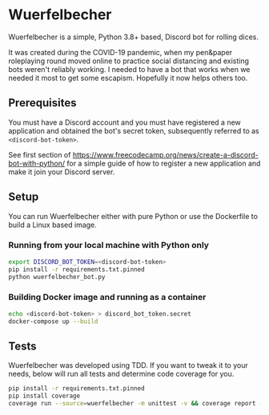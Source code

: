 # Wuerfelbecher 

Wuerfelbecher is a simple, Python 3.8+ based, Discord bot for rolling dices.

It was created during the COVID-19 pandemic, when my pen&paper roleplaying round moved online to practice social distancing and existing bots weren't reliably working. I needed to have a bot that works when we needed it most to get some escapism.
Hopefully it now helps others too.

## Prerequisites

You must have a Discord account and you must have registered a new application and obtained the bot's secret token, subsequently referred to as `<discord-bot-token>`. 

See first section of https://www.freecodecamp.org/news/create-a-discord-bot-with-python/ for a simple guide of how to register a new application and make it join your Discord server.

## Setup

You can run Wuerfelbecher either with pure Python or use the Dockerfile to build a Linux based image.

### Running from your local machine with Python only

```bash
export DISCORD_BOT_TOKEN=<discord-bot-token>
pip install -r requirements.txt.pinned
python wuerfelbecher_bot.py
```

### Building Docker image and running as a container

```bash
echo <discord-bot-token> > discord_bot_token.secret
docker-compose up --build
```

## Tests

Wuerfelbecher was developed using TDD. If you want to tweak it to your needs, below will run all tests and determine code coverage for you.

```bash
pip install -r requirements.txt.pinned
pip install coverage
coverage run --source=wuerfelbecher -m unittest -v && coverage report -m
```






